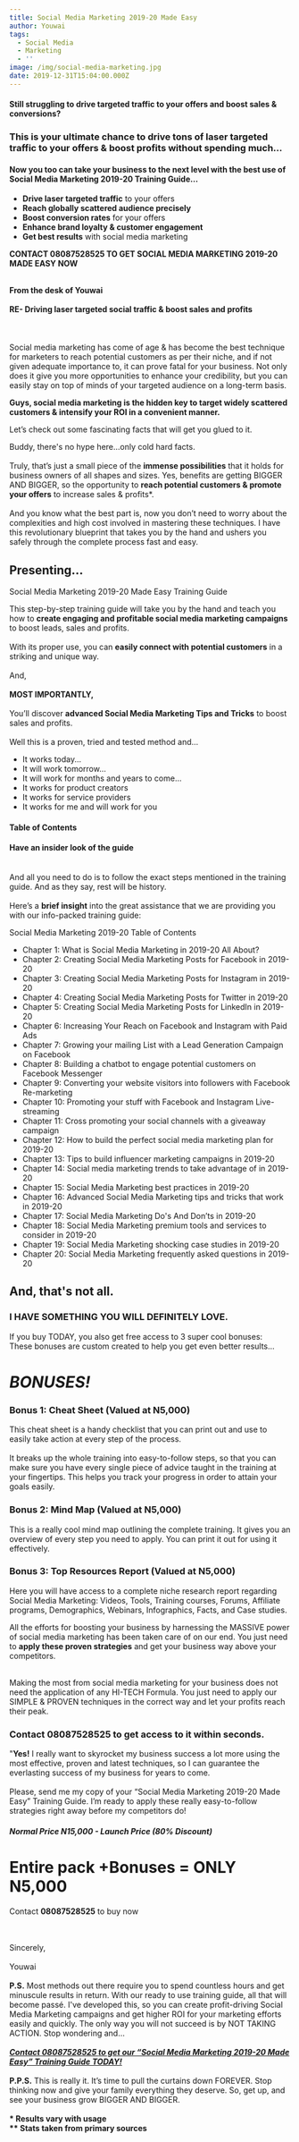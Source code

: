 ```yaml
---
title: Social Media Marketing 2019-20 Made Easy
author: Youwai
tags:
  - Social Media
  - Marketing
  - ''
image: /img/social-media-marketing.jpg
date: 2019-12-31T15:04:00.000Z
---
```

#### Still struggling to drive targeted traffic to your offers and boost sales & conversions?

### This is your ultimate chance to drive tons of laser targeted traffic to your offers & boost profits without spending much…

#### Now you too can take your business to the next level with the best use of Social Media Marketing 2019-20 Training Guide…

* **Drive laser targeted traffic** to your offers
* **Reach globally scattered audience precisely**
* **Boost conversion rates** for your offers
* **Enhance brand loyalty & customer engagement**
* **Get best results** with social media marketing

**CONTACT 08087528525 TO GET SOCIAL MEDIA MARKETING 2019-20 MADE EASY NOW**

\
**From the desk of Youwai**\
\
**RE- Driving laser targeted social traffic & boost sales and profits**\
\
\
\
Social media marketing has come of age & has become the best technique for marketers to reach potential customers as per their niche, and if not given adequate importance to, it can prove fatal for your business. Not only does it give you more opportunities to enhance your credibility, but you can easily stay on top of minds of your targeted audience on a long-term basis.

**Guys, social media marketing is the hidden key to target widely scattered customers & intensify your ROI in a convenient manner.**

Let’s check out some fascinating facts that will get you glued to it.

Buddy, there's no hype here…only cold hard facts.\
\
Truly, that’s just a small piece of the **immense possibilities** that it holds for business owners of all shapes and sizes. Yes, benefits are getting BIGGER AND BIGGER, so the opportunity to **reach potential customers & promote your offers** to increase sales & profits*.\
\
And you know what the best part is, now you don’t need to worry about the complexities and high cost involved in mastering these techniques. I have this revolutionary blueprint that takes you by the hand and ushers you safely through the complete process fast and easy.

## Presenting...

Social Media Marketing 2019-20 Made Easy Training Guide

This step-by-step training guide will take you by the hand and teach you how to **create engaging and profitable social media marketing campaigns** to boost leads, sales and profits.\
\
With its proper use, you can **easily connect with potential customers** in a striking and unique way.\
\
And,\
\
**MOST IMPORTANTLY,**\
\
You’ll discover **advanced Social Media Marketing Tips and Tricks** to boost sales and profits.\
\
Well this is a proven, tried and tested method and...

* It works today...
* It will work tomorrow...
* It will work for months and years to come...
* It works for product creators
* It works for service providers
* It works for me and will work for you

#### Table of Contents

#### Have an insider look of the guide

\
And all you need to do is to follow the exact steps mentioned in the training guide. And as they say, rest will be history.\
\
Here’s a **brief insight** into the great assistance that we are providing you with our info-packed training guide:

Social Media Marketing 2019-20 Table of Contents

* Chapter 1: What is Social Media Marketing in 2019-20 All About?
* Chapter 2: Creating Social Media Marketing Posts for Facebook in 2019-20
* Chapter 3: Creating Social Media Marketing Posts for Instagram in 2019-20
* Chapter 4: Creating Social Media Marketing Posts for Twitter in 2019-20
* Chapter 5: Creating Social Media Marketing Posts for LinkedIn in 2019-20
* Chapter 6: Increasing Your Reach on Facebook and Instagram with Paid Ads
* Chapter 7: Growing your mailing List with a Lead Generation Campaign on Facebook
* Chapter 8: Building a chatbot to engage potential customers on Facebook Messenger
* Chapter 9: Converting your website visitors into followers with Facebook Re-marketing
* Chapter 10: Promoting your stuff with Facebook and Instagram Live-streaming
* Chapter 11: Cross promoting your social channels with a giveaway campaign
* Chapter 12: How to build the perfect social media marketing plan for 2019-20
* Chapter 13: Tips to build influencer marketing campaigns in 2019-20
* Chapter 14: Social media marketing trends to take advantage of in 2019-20
* Chapter 15: Social Media Marketing best practices in 2019-20
* Chapter 16: Advanced Social Media Marketing tips and tricks that work in 2019-20
* Chapter 17: Social Media Marketing Do's And Don’ts in 2019-20
* Chapter 18: Social Media Marketing premium tools and services to consider in 2019-20
* Chapter 19: Social Media Marketing shocking case studies in 2019-20
* Chapter 20: Social Media Marketing frequently asked questions in 2019-20

## And, that's not all.

### I HAVE SOMETHING YOU WILL DEFINITELY LOVE.

If you buy TODAY, you also get free access to 3 super cool bonuses:\
These bonuses are custom created to help you get even better results…

# *BONUSES!*

### Bonus 1: Cheat Sheet (Valued at N5,000)

This cheat sheet is a handy checklist that you can print out and use to easily take action at every step of the process.\
\
It breaks up the whole training into easy-to-follow steps, so that you can make sure you have every single piece of advice taught in the training at your fingertips. This helps you track your progress in order to attain your goals easily.

### Bonus 2: Mind Map (Valued at N5,000)

This is a really cool mind map outlining the complete training. It gives you an overview of every step you need to apply. You can print it out for using it effectively.

### Bonus 3: Top Resources Report (Valued at N5,000)

Here you will have access to a complete niche research report regarding Social Media Marketing: Videos, Tools, Training courses, Forums, Affiliate programs, Demographics, Webinars, Infographics, Facts, and Case studies.

All the efforts for boosting your business by harnessing the MASSIVE power of social media marketing has been taken care of on our end. You just need to **apply these proven strategies** and get your business way above your competitors.

\
Making the most from social media marketing for your business does not need the application of any HI-TECH Formula. You just need to apply our SIMPLE & PROVEN techniques in the correct way and let your profits reach their peak.

### Contact **08087528525** to get access to it within seconds.

"**Yes!** I really want to skyrocket my business success a lot more using the most effective, proven and latest techniques, so I can guarantee the everlasting success of my business for years to come.\
\
Please, send me my copy of your “Social Media Marketing 2019-20 Made Easy” Training Guide. I’m ready to apply these really easy-to-follow strategies right away before my competitors do!

##### Normal Price N15,000 - Launch Price (80% Discount)

# Entire pack +Bonuses = ONLY N5,000

Contact **08087528525** to buy now

\
\
Sincerely,\
\
Youwai\
\
**P.S.** Most methods out there require you to spend countless hours and get minuscule results in return. With our ready to use training guide, all that will become passé. I've developed this, so you can create profit-driving Social Media Marketing campaigns and get higher ROI for your marketing efforts easily and quickly. The only way you will not succeed is by NOT TAKING ACTION. Stop wondering and…\
\
***[Contact 08087528525 ](#)[to get our “Social Media Marketing 2019-20 Made Easy” Training Guide TODAY!](#)***\
\
**P.P.S.** This is really it. It’s time to pull the curtains down FOREVER. Stop thinking now and give your family everything they deserve. So, get up, and see your business grow BIGGER AND BIGGER.\
\
**\* Results vary with usage\
\*\* Stats taken from primary sources**
